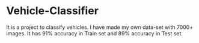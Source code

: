 # Vehicle-Classifier
It is a project to classify vehicles. I have made my own data-set with 7000+ images. It has 91% accuracy in Train set and 89% accuracy in Test set.

